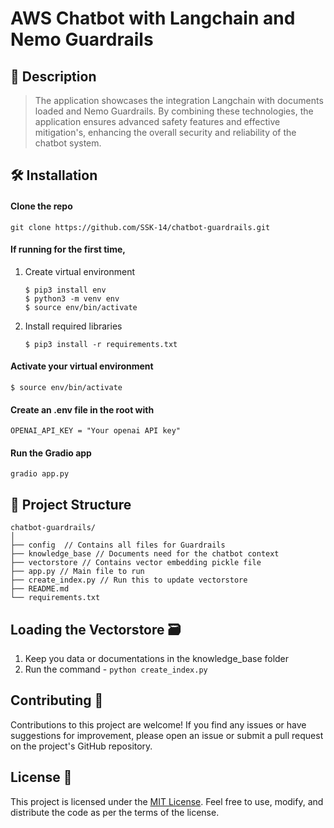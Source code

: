 # AWS Chatbot with Langchain and Nemo Guardrails

## 📜 Description
> The application showcases the integration Langchain with documents loaded and Nemo Guardrails. By combining these technologies, the application ensures advanced safety features and effective mitigation's, enhancing the overall security and reliability of the chatbot system.

## 🛠️ Installation

#### Clone the repo
 ```
 git clone https://github.com/SSK-14/chatbot-guardrails.git
 ```

#### If running for the first time,

1. Create virtual environment

    ```
    $ pip3 install env
    $ python3 -m venv env
    $ source env/bin/activate
    ```

2. Install required libraries

    ```
    $ pip3 install -r requirements.txt
    ```

#### Activate your virtual environment

```
$ source env/bin/activate
```

#### Create an .env file in the root with

```
OPENAI_API_KEY = "Your openai API key"
```

#### Run the Gradio app

```
gradio app.py
```

## 📁 Project Structure

```
chatbot-guardrails/
│
├── config  // Contains all files for Guardrails 
├── knowledge_base // Documents need for the chatbot context
├── vectorstore // Contains vector embedding pickle file
├── app.py // Main file to run
├── create_index.py // Run this to update vectorstore
├── README.md
└── requirements.txt

```

## Loading the Vectorstore 🗃️ 

1. Keep you data or documentations in the knowledge_base folder
2. Run the command - `python create_index.py`

## Contributing 🤝
Contributions to this project are welcome! If you find any issues or have suggestions for improvement, please open an issue or submit a pull request on the project's GitHub repository.

## License 📝
This project is licensed under the [MIT License](https://github.com/SSK-14/chatbot-guardrails/blob/main/LICENSE). Feel free to use, modify, and distribute the code as per the terms of the license.

